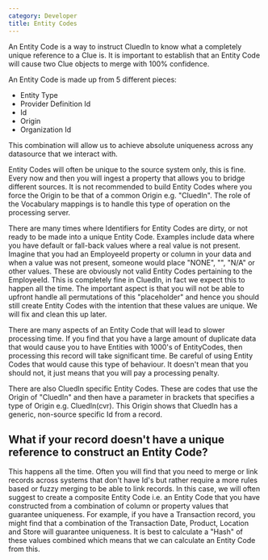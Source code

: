```yaml
---
category: Developer
title: Entity Codes
---
```


An Entity Code is a way to instruct CluedIn to know what a completely unique reference to a Clue is. It is important to establish that an Entity Code will cause two Clue objects to merge with 100% confidence. 

An Entity Code is made up from 5 different pieces:

 - Entity Type
 - Provider Definition Id
 - Id
 - Origin
 - Organization Id

This combination will allow us to achieve absolute uniqueness across any datasource that we interact with. 

Entity Codes will often be unique to the source system only, this is fine. Every now and then you will ingest a property that allows you to bridge different sources. It is not recommended to build Entity Codes where you force the Origin to be that of a common Origin e.g. "CluedIn". The role of the Vocabulary mappings is to handle this type of operation on the processing server. 

There are many times where Identifiers for Entity Codes are dirty, or not ready to be made into a unique Entity Code. Examples include data where you have default or fall-back values where a real value is not present. Imagine that you had an EmployeeId property or column in your data and when a value was not present, someone would place "NONE", "", "N/A" or other values. These are obviously not valid Entity Codes pertaining to the EmployeeId. This is completely fine in CluedIn, in fact we expect this to happen all the time. The important aspect is that you will not be able to upfront handle all permutations of this "placeholder" and hence you should still create Entity Codes with the intention that these values are unique. We will fix and clean this up later. 

There are many aspects of an Entity Code that will lead to slower processing time. If you find that you have a large amount of duplicate data that would cause you to have Entities with 1000's of EntityCodes, then processing this record will take significant time. Be careful of using Entity Codes that would cause this type of behaviour. It doesn't mean that you should not, it just means that you will pay a processing penalty. 

There are also CluedIn specific Entity Codes. These are codes that use the Origin of "CluedIn" and then have a parameter in brackets that specifies a type of Origin e.g. CluedIn(cvr). This Origin shows that CluedIn has a generic, non-source specific Id from a record. 

## What if your record doesn't have a unique reference to construct an Entity Code? 

This happens all the time. Often you will find that you need to merge or link records across systems that don't have Id's but rather require a more rules based or fuzzy merging to be able to link records. In this case, we will often suggest to create a composite Entity Code i.e. an Entity Code that you have constructed from a combination of column or property values that guarantee uniqueness. For example, if you have a Transaction record, you might find that a combination of the Transaction Date, Product, Location and Store will guarantee uniqueness. It is best to calculate a "Hash" of these values combined which means that we can calculate an Entity Code from this. 

